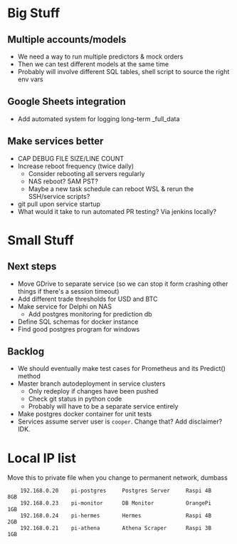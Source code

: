 # **Big Stuff** 

## Multiple accounts/models
- We need a way to run multiple predictors & mock orders
- Then we can test different models at the same time
- Probably will involve different SQL tables, shell script to source the right env vars

## Google Sheets integration
- Add automated system for logging long-term _full_data

## Make services better
- CAP DEBUG FILE SIZE/LINE COUNT
- Increase reboot frequency (twice daily)
  - Consider rebooting all servers regularly
  - NAS reboot? 5AM PST?
  - Maybe a new task schedule can reboot WSL & rerun the SSH/service scripts?
- git pull upon service startup
- What would it take to run automated PR testing? Via jenkins locally?

# **Small Stuff**

## Next steps
- Move GDrive to separate service (so we can stop it form crashing other things if there's a session timeout)
- Add different trade thresholds for USD and BTC 
- Make service for Delphi on NAS
  - Add postgres monitoring for prediction db
- Define SQL schemas for docker instance
- Find good postgres program for windows

## Backlog
- We should eventually make test cases for Prometheus and its Predict() method
- Master branch autodeployment in service clusters
  - Only redeploy if changes have been pushed
  - Check git status in python code
  - Probably will have to be a separate service entirely
- Make postgres docker container for unit tests
- Services assume server user is `cooper`. Change that? Add disclaimer? IDK.

# Local IP list
Move this to private file when you change to permanent network, dumbass

        192.168.0.20    pi-postgres     Postgres Server     Raspi 4B    8GB
        192.168.0.23    pi-monitor      DB Monitor          OrangePi    1GB
        192.168.0.24    pi-hermes       Hermes              Raspi 4B    2GB
        192.168.0.21    pi-athena       Athena Scraper      Raspi 3B    1GB
